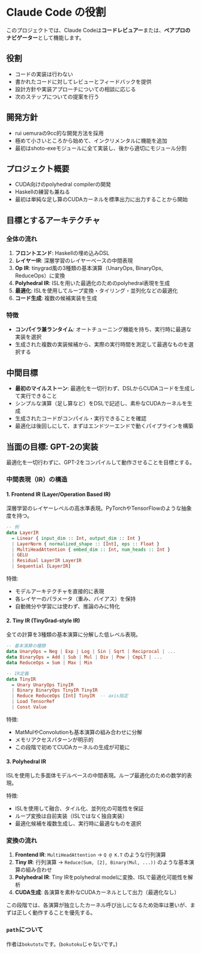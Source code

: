 # Claude Code の役割

このプロジェクトでは、Claude Codeは**コードレビュアー**または、**ペアプロのナビゲーター**として機能します。

## 役割
- コードの実装は行わない
- 書かれたコードに対してレビューとフィードバックを提供
- 設計方針や実装アプローチについての相談に応じる
- 次のステップについての提案を行う

## 開発方針
- rui uemuraの9cc的な開発方法を採用
- 極めて小さいところから始めて、インクリメンタルに機能を追加
- 最初はshoto-exeモジュールに全て実装し、後から適切にモジュール分割

## プロジェクト概要
- CUDA向けのpolyhedral compilerの開発
- Haskellの練習も兼ねる
- 最初は単純な足し算のCUDAカーネルを標準出力に出力することから開始

## 目標とするアーキテクチャ

### 全体の流れ
1. **フロントエンド**: Haskellの埋め込みDSL
2. **レイヤーIR**: 深層学習のレイヤーベースの中間表現
3. **Op IR**: tinygrad風の3種類の基本演算（UnaryOps, BinaryOps, ReduceOps）に変換
4. **Polyhedral IR**: ISLを用いた最適化のためのpolyhedral表現を生成
5. **最適化**: ISLを使用してループ変換・タイリング・並列化などの最適化
6. **コード生成**: 複数の候補実装を生成

### 特徴
- **コンパイラ兼ランタイム**: オートチューニング機能を持ち、実行時に最適な実装を選択
- 生成された複数の実装候補から、実際の実行時間を測定して最適なものを選択する

## 中間目標
- **最初のマイルストーン**: 最適化を一切行わず、DSLからCUDAコードを生成して実行できること
- シンプルな演算（足し算など）をDSLで記述し、素朴なCUDAカーネルを生成
- 生成されたコードがコンパイル・実行できることを確認
- 最適化は後回しにして、まずはエンドツーエンドで動くパイプラインを構築

## 当面の目標: GPT-2の実装
最適化を一切行わずに、GPT-2をコンパイルして動作させることを目標とする。

### 中間表現（IR）の構造

#### 1. Frontend IR (Layer/Operation Based IR)
深層学習のレイヤーレベルの高水準表現。PyTorchやTensorFlowのような抽象度を持つ。

```haskell
-- 例
data LayerIR 
  = Linear { input_dim :: Int, output_dim :: Int }
  | LayerNorm { normalized_shape :: [Int], eps :: Float }
  | MultiHeadAttention { embed_dim :: Int, num_heads :: Int }
  | GELU
  | Residual LayerIR LayerIR
  | Sequential [LayerIR]
```

特徴:
- モデルアーキテクチャを直接的に表現
- 各レイヤーのパラメータ（重み、バイアス）を保持
- 自動微分や学習には使わず、推論のみに特化

#### 2. Tiny IR (TinyGrad-style IR)
全ての計算を3種類の基本演算に分解した低レベル表現。

```haskell
-- 基本演算の種類
data UnaryOps = Neg | Exp | Log | Sin | Sqrt | Reciprocal | ...
data BinaryOps = Add | Sub | Mul | Div | Pow | CmpLT | ...  
data ReduceOps = Sum | Max | Min

-- IR定義
data TinyIR
  = Unary UnaryOps TinyIR
  | Binary BinaryOps TinyIR TinyIR
  | Reduce ReduceOps [Int] TinyIR  -- axis指定
  | Load TensorRef
  | Const Value
```

特徴:
- MatMulやConvolutionも基本演算の組み合わせに分解
- メモリアクセスパターンが明示的
- この段階で初めてCUDAカーネルの生成が可能に

#### 3. Polyhedral IR
ISLを使用した多面体モデルベースの中間表現。ループ最適化のための数学的表現。

特徴:
- ISLを使用して融合、タイル化、並列化の可能性を保証
- ループ変換は自前実装（ISLではなく独自実装）
- 最適化候補を複数生成し、実行時に最適なものを選択

### 変換の流れ
1. **Frontend IR**: `MultiHeadAttention` → `Q @ K.T` のような行列演算
2. **Tiny IR**: 行列演算 → `Reduce(Sum, [2], Binary(Mul, ...))` のような基本演算の組み合わせ
3. **Polyhedral IR**: Tiny IRをpolyhedral modelに変換、ISLで最適化可能性を解析
4. **CUDA生成**: 各演算を素朴なCUDAカーネルとして出力（最適化なし）

この段階では、各演算が独立したカーネル呼び出しになるため効率は悪いが、まずは正しく動作することを優先する。

### `path`について
作者は`bokutotu`です。(`bokutoku`じゃないです。)
